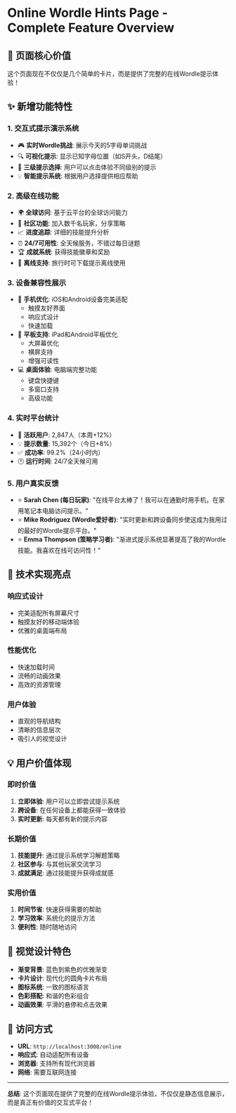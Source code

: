 # Online Wordle Hints Page - Complete Feature Overview

## 🎯 **页面核心价值**

这个页面现在不仅仅是几个简单的卡片，而是提供了完整的在线Wordle提示体验！

## ✨ **新增功能特性**

### 1. **交互式提示演示系统**
- 🎮 **实时Wordle挑战**: 展示今天的5字母单词挑战
- 🔍 **可视化提示**: 显示已知字母位置（如S开头，D结尾）
- 🎯 **三级提示选择**: 用户可以点击体验不同级别的提示
- 💡 **智能提示系统**: 根据用户选择提供相应帮助

### 2. **高级在线功能**
- 🌍 **全球访问**: 基于云平台的全球访问能力
- 👥 **社区功能**: 加入数千名玩家，分享策略
- 📈 **进度追踪**: 详细的技能提升分析
- ⏰ **24/7可用性**: 全天候服务，不错过每日谜题
- 🏆 **成就系统**: 获得技能徽章和奖励
- 📱 **离线支持**: 旅行时可下载提示离线使用

### 3. **设备兼容性展示**
- 📱 **手机优化**: iOS和Android设备完美适配
  - 触摸友好界面
  - 响应式设计
  - 快速加载
- 📱 **平板支持**: iPad和Android平板优化
  - 大屏幕优化
  - 横屏支持
  - 增强可读性
- 💻 **桌面体验**: 电脑端完整功能
  - 键盘快捷键
  - 多窗口支持
  - 高级功能

### 4. **实时平台统计**
- 👥 **活跃用户**: 2,847人（本周+12%）
- 💡 **提示数量**: 15,392个（今日+8%）
- ✅ **成功率**: 99.2%（24小时内）
- 🕐 **运行时间**: 24/7全天候可用

### 5. **用户真实反馈**
- ⭐ **Sarah Chen (每日玩家)**: "在线平台太棒了！我可以在通勤时用手机，在家用笔记本电脑访问提示。"
- ⭐ **Mike Rodriguez (Wordle爱好者)**: "实时更新和跨设备同步使这成为我用过的最好的Wordle提示平台。"
- ⭐ **Emma Thompson (策略学习者)**: "渐进式提示系统显著提高了我的Wordle技能。我喜欢在线可访问性！"

## 🚀 **技术实现亮点**

### **响应式设计**
- 完美适配所有屏幕尺寸
- 触摸友好的移动端体验
- 优雅的桌面端布局

### **性能优化**
- 快速加载时间
- 流畅的动画效果
- 高效的资源管理

### **用户体验**
- 直观的导航结构
- 清晰的信息层次
- 吸引人的视觉设计

## 💡 **用户价值体现**

### **即时价值**
1. **立即体验**: 用户可以立即尝试提示系统
2. **跨设备**: 在任何设备上都能获得一致体验
3. **实时更新**: 每天都有新的提示内容

### **长期价值**
1. **技能提升**: 通过提示系统学习解题策略
2. **社区参与**: 与其他玩家交流学习
3. **成就满足**: 通过技能提升获得成就感

### **实用价值**
1. **时间节省**: 快速获得需要的帮助
2. **学习效率**: 系统化的提示方法
3. **便利性**: 随时随地访问

## 🎨 **视觉设计特色**

- **渐变背景**: 蓝色到紫色的优雅渐变
- **卡片设计**: 现代化的圆角卡片布局
- **图标系统**: 一致的图标语言
- **色彩搭配**: 和谐的色彩组合
- **动画效果**: 平滑的悬停和点击效果

## 📱 **访问方式**

- **URL**: `http://localhost:3008/online`
- **响应式**: 自动适配所有设备
- **浏览器**: 支持所有现代浏览器
- **网络**: 需要互联网连接

---

**总结**: 这个页面现在提供了完整的在线Wordle提示体验，不仅仅是静态信息展示，而是真正有价值的交互式平台！ 